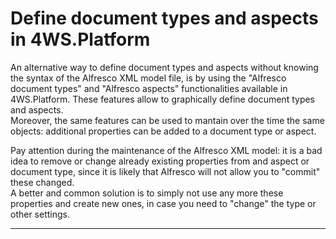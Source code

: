 # Define document types and aspects in 4WS.Platform

An alternative way to define document types and aspects without knowing the syntax of the Alfresco XML model file, is by using the "Alfresco document types" and "Alfresco aspects" functionalities available in 4WS.Platform. These features allow to graphically define document types and aspects.  
Moreover, the same features can be used to mantain over the time the same objects: additional properties can be added to a document type or aspect.

Pay attention during the maintenance of the Alfresco XML model: it is a bad idea to remove or change already existing properties from and aspect or document type, since it is likely that Alfresco will not allow you to "commit" these changed.   
A better and common solution is to simply not use any more these properties and create new ones, in case you need to "change" the type or other settings.

---



